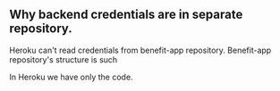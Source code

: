 ## Why backend credentials are in separate repository.

Heroku can't read credentials from benefit-app repository.
Benefit-app repository's structure is such 


In Heroku we have only the code.